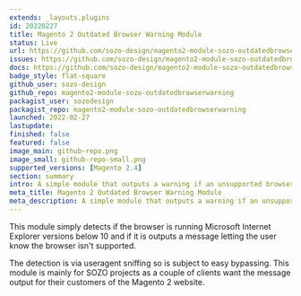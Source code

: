 ```yaml
---
extends: _layouts.plugins
id: 20220227
title: Magento 2 Outdated Browser Warning Module
status: Live
url: https://github.com/sozo-design/magento2-module-sozo-outdatedbrowserwarning
issues: https://github.com/sozo-design/magento2-module-sozo-outdatedbrowserwarning/issues
docs: https://github.com/sozo-design/magento2-module-sozo-outdatedbrowserwarning/blob/2.4/README.md
badge_style: flat-square
github_user: sozo-design
github_repo: magento2-module-sozo-outdatedbrowserwarning
packagist_user: sozodesign
packagist_repo: magento2-module-sozo-outdatedbrowserwarning
launched: 2022-02-27
lastupdate:
finished: false
featured: false
image_main: github-repo.png
image_small: github-repo-small.png
supported_versions: [Magento 2.4]
section: summary
intro: A simple module that outputs a warning if an unsupported browser is being used to view the website.
meta_title: Magento 2 Outdated Browser Warning Module
meta_description: A simple module that outputs a warning if an unsupported browser is being used to view the website.
---
```


This module simply detects if the browser is running Microsoft Internet Explorer versions below 10 and if it is outputs a message letting the user know the browser isn't supported.

The detection is via useragent sniffing so is subject to easy bypassing. This module is mainly for SOZO projects as a couple of clients want the message output for their customers of the Magento 2 website.
